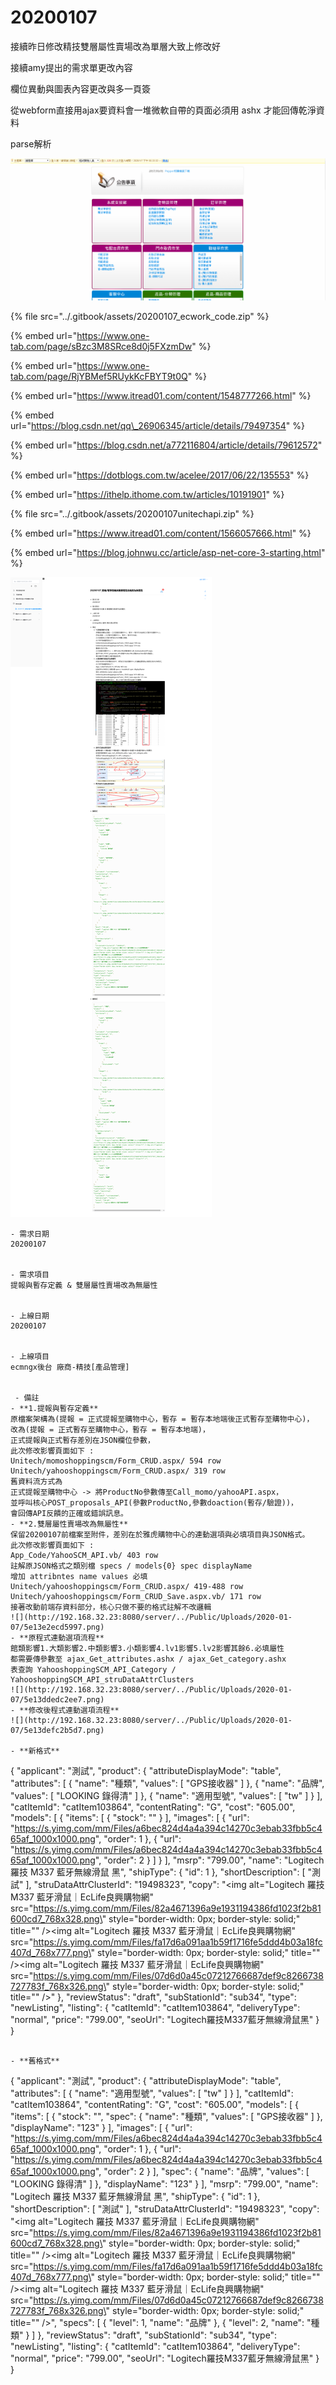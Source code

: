 # 20200107

接續昨日修改精技雙層屬性賣場改為單層大致上修改好

接續amy提出的需求單更改內容

欄位異動與圖表內容更改與多一頁簽



從webform直接用ajax要資料會一堆微軟自帶的頁面必須用 ashx 才能回傳乾淨資料

parse解析

![](../.gitbook/assets/123.gif)

{% file src="../.gitbook/assets/20200107\_ecwork\_code.zip" %}

{% embed url="https://www.one-tab.com/page/sBzc3M8SRce8d0j5FXzmDw" %}



{% embed url="https://www.one-tab.com/page/RjYBMef5RUykKcFBYT9t0Q" %}



{% embed url="https://www.itread01.com/content/1548777266.html" %}



{% embed url="https://blog.csdn.net/qq\_26906345/article/details/79497354" %}



{% embed url="https://blog.csdn.net/a772116804/article/details/79612572" %}





{% embed url="https://dotblogs.com.tw/acelee/2017/06/22/135553" %}



{% embed url="https://ithelp.ithome.com.tw/articles/10191901" %}



{% file src="../.gitbook/assets/20200107unitechapi.zip" %}

{% embed url="https://www.itread01.com/content/1566057666.html" %}



{% embed url="https://blog.johnwu.cc/article/asp-net-core-3-starting.html" %}



![](../.gitbook/assets/fireshot-capture-017-jing-ji-showdoc-192.168.32.23.png)

```text
- 需求日期
20200107


- 需求項目
提報與暫存定義 & 雙層屬性賣場改為無屬性


- 上線日期
20200107


- 上線項目
ecmngx後台 廠商-精技[產品管理]


 - 備註
- **1.提報與暫存定義**
原檔案架構為(提報 = 正式提報至購物中心，暫存 = 暫存本地端後正式暫存至購物中心)，
改為(提報 = 正式暫存至購物中心，暫存 = 暫存本地端)，
正式提報與正式暫存差別在JSON欄位參數，
此次修改影響頁面如下 :
Unitech/momoshoppingscm/Form_CRUD.aspx/ 594 row
Unitech/yahooshoppingscm/Form_CRUD.aspx/ 319 row
舊資料流方式為
正式提報至購物中心 -> 將ProductNo參數傳至Call_momo/yahooAPI.aspx，
並呼叫核心POST_proposals_API(參數ProductNo,參數doaction(暫存/驗證))，
會回傳API反饋的正確或錯誤訊息。
- **2.雙層屬性賣場改為無屬性**
保留20200107前檔案至附件，差別在於雅虎購物中心的連動選項與必填項目與JSON格式。
此次修改影響頁面如下 :
App_Code/YahooSCM_API.vb/ 403 row
註解原JSON格式之類別檔 specs / models{0} spec displayName
增加 attribntes name values 必填
Unitech/yahooshoppingscm/Form_CRUD.aspx/ 419-488 row
Unitech/yahooshoppingscm/Form_CRUD_Save.aspx.vb/ 171 row
接著改動前端存資料部分，核心只做不要的格式註解不改邏輯
![](http://192.168.32.23:8080/server/../Public/Uploads/2020-01-07/5e13e2ecd5997.png)
- **原程式連動選項流程**
館類影響1.大類影響2.中類影響3.小類影響4.lv1影響5.lv2影響其餘6.必填屬性
都需要傳參數至 ajax_Get_attributes.ashx / ajax_Get_category.ashx
表查詢 YahooshoppingSCM_API_Category / YahooshoppingSCM_API_struDataAttrClusters
![](http://192.168.32.23:8080/server/../Public/Uploads/2020-01-07/5e13ddedc2ee7.png)
- **修改後程式連動選項流程**
![](http://192.168.32.23:8080/server/../Public/Uploads/2020-01-07/5e13defc2b5d7.png)

- **新格式**
```
{
  "applicant": "測試",
  "product": {
    "attributeDisplayMode": "table",
    "attributes": [
      {
        "name": "種類",
        "values": [
          "GPS接收器"
        ]
      },
      {
        "name": "品牌",
        "values": [
          "LOOKING 錄得清"
        ]
      },
      {
        "name": "適用型號",
        "values": [
          "tw"
        ]
      }
    ],
    "catItemId": "catItem103864",
    "contentRating": "G",
    "cost": "605.00",
    "models": [
      {
        "items": [
          {
            "stock": ""
          }
        ],
        "images": [
          {
            "url": "https://s.yimg.com/mm/Files/a6bec824d4a4a394c14270c3ebab33fbb5c465af_1000x1000.png",
            "order": 1
          },
          {
            "url": "https://s.yimg.com/mm/Files/a6bec824d4a4a394c14270c3ebab33fbb5c465af_1000x1000.png",
            "order": 2
          }
        ]
      }
    ],
    "msrp": "799.00",
    "name": "Logitech 羅技 M337 藍牙無線滑鼠 黑",
    "shipType": {
      "id": 1
    },
    "shortDescription": [
      "測試"
    ],
    "struDataAttrClusterId": "19498323",
    "copy": "<img alt=\"Logitech 羅技 M337 藍牙滑鼠｜EcLife良興購物網\" src=\"https://s.yimg.com/mm/Files/82a4671396a9e1931194386fd1023f2b81600cd7_768x328.png\" style=\"border-width: 0px; border-style: solid;\" title=\"\" /><img alt=\"Logitech 羅技 M337 藍牙滑鼠｜EcLife良興購物網\" src=\"https://s.yimg.com/mm/Files/fa17d6a091aa1b59f1716fe5ddd4b03a18fc407d_768x777.png\" style=\"border-width: 0px; border-style: solid;\" title=\"\" /><img alt=\"Logitech 羅技 M337 藍牙滑鼠｜EcLife良興購物網\" src=\"https://s.yimg.com/mm/Files/07d6d0a45c07212766687def9c8266738727783f_768x326.png\" style=\"border-width: 0px; border-style: solid;\" title=\"\" />"
  },
  "reviewStatus": "draft",
  "subStationId": "sub34",
  "type": "newListing",
  "listing": {
    "catItemId": "catItem103864",
    "deliveryType": "normal",
    "price": "799.00",
    "seoUrl": "Logitech羅技M337藍牙無線滑鼠黑"
  }
}
```

- **舊格式**
```
{
  "applicant": "測試",
  "product": {
    "attributeDisplayMode": "table",
    "attributes": [
      {
        "name": "適用型號",
        "values": [
          "tw"
        ]
      }
    ],
    "catItemId": "catItem103864",
    "contentRating": "G",
    "cost": "605.00",
    "models": [
      {
        "items": [
          {
            "stock": "",
            "spec": {
              "name": "種類",
              "values": [
                "GPS接收器"
              ]
            },
            "displayName": "123"
          }
        ],
        "images": [
          {
            "url": "https://s.yimg.com/mm/Files/a6bec824d4a4a394c14270c3ebab33fbb5c465af_1000x1000.png",
            "order": 1
          },
          {
            "url": "https://s.yimg.com/mm/Files/a6bec824d4a4a394c14270c3ebab33fbb5c465af_1000x1000.png",
            "order": 2
          }
        ],
        "spec": {
          "name": "品牌",
          "values": [
            "LOOKING 錄得清"
          ]
        },
        "displayName": "123"
      }
    ],
    "msrp": "799.00",
    "name": "Logitech 羅技 M337 藍牙無線滑鼠 黑",
    "shipType": {
      "id": 1
    },
    "shortDescription": [
      "測試"
    ],
    "struDataAttrClusterId": "19498323",
    "copy": "<img alt=\"Logitech 羅技 M337 藍牙滑鼠｜EcLife良興購物網\" src=\"https://s.yimg.com/mm/Files/82a4671396a9e1931194386fd1023f2b81600cd7_768x328.png\" style=\"border-width: 0px; border-style: solid;\" title=\"\" /><img alt=\"Logitech 羅技 M337 藍牙滑鼠｜EcLife良興購物網\" src=\"https://s.yimg.com/mm/Files/fa17d6a091aa1b59f1716fe5ddd4b03a18fc407d_768x777.png\" style=\"border-width: 0px; border-style: solid;\" title=\"\" /><img alt=\"Logitech 羅技 M337 藍牙滑鼠｜EcLife良興購物網\" src=\"https://s.yimg.com/mm/Files/07d6d0a45c07212766687def9c8266738727783f_768x326.png\" style=\"border-width: 0px; border-style: solid;\" title=\"\" />",
    "specs": [
      {
        "level": 1,
        "name": "品牌"
      },
      {
        "level": 2,
        "name": "種類"
      }
    ]
  },
  "reviewStatus": "draft",
  "subStationId": "sub34",
  "type": "newListing",
  "listing": {
    "catItemId": "catItem103864",
    "deliveryType": "normal",
    "price": "799.00",
    "seoUrl": "Logitech羅技M337藍牙無線滑鼠黑"
  }
}
```
```

